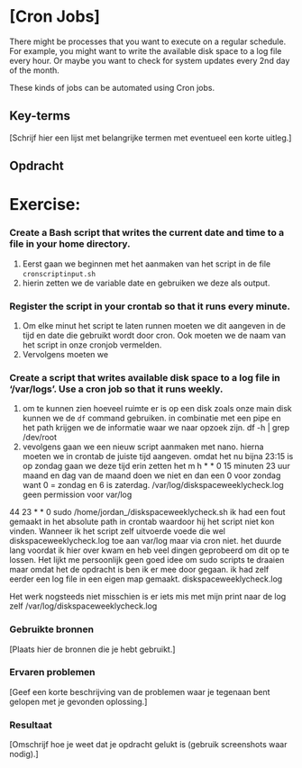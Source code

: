 # [Cron Jobs]
There might be processes that you want to execute on a regular schedule. For example, you might want to write the available disk space to a log file every hour. Or maybe you want to check for system updates every 2nd day of the month.

These kinds of jobs can be automated using Cron jobs.

## Key-terms
[Schrijf hier een lijst met belangrijke termen met eventueel een korte uitleg.]

## Opdracht

# **Exercise:**

### Create a Bash script that writes the current date and time to a file in your home directory.

1. Eerst gaan we beginnen met het aanmaken van het script in de file `cronscriptinput.sh`
2. hierin zetten we de variable date en gebruiken we deze als output.

### Register the script in your crontab so that it runs every minute.

1. Om elke minut het script te laten runnen moeten we dit aangeven in de tijd en date die gebruikt wordt door cron.
Ook moeten we de naam van het script in onze cronjob vermelden.
2. Vervolgens moeten we 

### Create a script that writes available disk space to a log file in ‘/var/logs’. Use a cron job so that it runs weekly.
1. om te kunnen zien hoeveel ruimte er is op een disk zoals onze main disk kunnen we de `df` command gebruiken. in combinatie met een pipe en het path krijgen we de informatie waar we naar opzoek zijn.
df -h | grep /dev/root
2. vevolgens gaan we een nieuw script aanmaken met nano. hierna moeten we in crontab de juiste tijd aangeven. omdat het nu bijna 23:15 is op zondag gaan we deze tijd erin zetten het m h * * 0 15 minuten 23 uur maand en dag van de maand doen we niet en dan een 0 voor zondag want 0 = zondag en 6 is zaterdag.
/var/log/diskspaceweeklycheck.log
geen permission voor var/log

44 23 * * 0 sudo /home/jordan_/diskspaceweeklycheck.sh
ik had een fout gemaakt in het absolute path in crontab waardoor hij het script niet kon vinden.
Wanneer ik het script zelf uitvoerde voede die wel diskspaceweeklycheck.log toe aan var/log maar via cron niet. het duurde lang voordat ik hier over kwam en heb veel dingen geprobeerd om dit op te lossen.
Het lijkt me persoonlijk geen goed idee om sudo scripts te draaien maar omdat het de opdracht is ben ik er mee door gegaan. ik had zelf eerder een log file in een eigen map gemaakt.
diskspaceweeklycheck.log

Het werk nogsteeds niet misschien is er iets mis met mijn print naar de log zelf
/var/log/diskspaceweeklycheck.log
### Gebruikte bronnen
[Plaats hier de bronnen die je hebt gebruikt.]

### Ervaren problemen
[Geef een korte beschrijving van de problemen waar je tegenaan bent gelopen met je gevonden oplossing.]

### Resultaat
[Omschrijf hoe je weet dat je opdracht gelukt is (gebruik screenshots waar nodig).]
